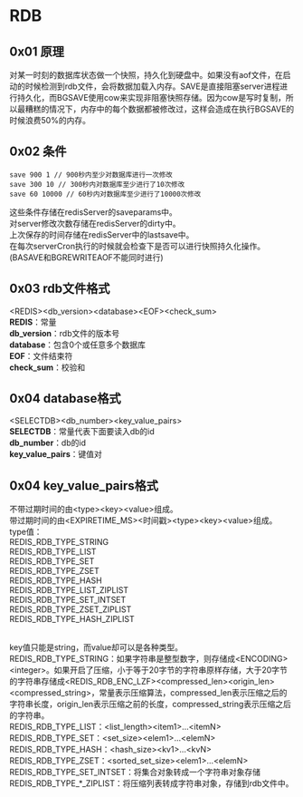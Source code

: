 # RDB

## 0x01 原理
对某一时刻的数据库状态做一个快照，持久化到硬盘中。如果没有aof文件，在启动的时候检测到rdb文件，会将数据加载入内存。SAVE是直接阻塞server进程进行持久化，而BGSAVE使用cow来实现非阻塞快照存储。因为cow是写时复制，所以最糟糕的情况下，内存中的每个数据都被修改过，这样会造成在执行BGSAVE的时候浪费50%的内存。

## 0x02 条件
	save 900 1 // 900秒内至少对数据库进行一次修改
	save 300 10 // 300秒内对数据库至少进行了10次修改
	save 60 10000 // 60秒内对数据库至少进行了10000次修改

这些条件存储在redisServer的saveparams中。<br/>
对server修改次数存储在redisServer的dirty中。<br/>
上次保存的时间存储在redisServer中的lastsave中。<br/>
在每次serverCron执行的时候就会检查下是否可以进行快照持久化操作。(BASAVE和BGREWRITEAOF不能同时进行)<br/>

## 0x03 rdb文件格式
\<REDIS\>\<db_version\>\<database\>\<EOF\>\<check_sum\><br/>
__REDIS__：常量<br/>
__db_version__：rdb文件的版本号<br/>
__database__：包含0个或任意多个数据库<br/>
__EOF__：文件结束符<br/>
__check_sum__：校验和


## 0x04 database格式
\<SELECTDB\>\<db_number\>\<key_value_pairs\><br/>
__SELECTDB__：常量代表下面要读入db的id<br/>
__db_number__：db的id<br/>
__key_value_pairs__：键值对<br/>

## 0x04 key_value_pairs格式
不带过期时间的由\<type\>\<key\>\<value\>组成。<br/>
带过期时间的由\<EXPIRETIME_MS\>\<时间戳\>\<type\>\<key\>\<value\>组成。<br/>
type值：<br/>
REDIS_RDB_TYPE_STRING<br/>
REDIS_RDB_TYPE_LIST<br/>
REDIS_RDB_TYPE_SET<br/>
REDIS_RDB_TYPE_ZSET<br/>
REDIS_RDB_TYPE_HASH<br/>
REDIS_RDB_TYPE_LIST_ZIPLIST<br/>
REDIS_RDB_TYPE_SET_INTSET<br/>
REDIS_RDB_TYPE_ZSET_ZIPLIST<br/>
REDIS_RDB_TYPE_HASH_ZIPLIST<br/><br/>

key值只能是string，而value却可以是各种类型。<br/>
REDIS_RDB_TYPE_STRING：如果字符串是整型数字，则存储成\<ENCODING\>\<integer\>。如果开启了压缩，小于等于20字节的字符串原样存储，大于20字节的字符串存储成\<REDIS_RDB_ENC_LZF\>\<compressed_len\>\<origin_len\>\<compressed_string\>，常量表示压缩算法，compressed_len表示压缩之后的字符串长度，origin_len表示压缩之前的长度，compressed_string表示压缩之后的字符串。<br/>
REDIS_RDB_TYPE_LIST：\<list_length\>\<item1\>...\<itemN\><br/>
REDIS_RDB_TYPE_SET：\<set_size\>\<elem1\>...\<elemN\><br/>
REDIS_RDB_TYPE_HASH：\<hash_size\>\<kv1\>...\<kvN\><br/>
REDIS_RDB_TYPE_ZSET：\<sorted_set_size\>\<elem1\>...\<elemN\><br/>
REDIS_RDB_TYPE_SET_INTSET：将集合对象转成一个字符串对象存储<br/>
REDIS_RDB_TYPE_*_ZIPLIST：将压缩列表转成字符串对象，存储到rdb文件中。<br/>